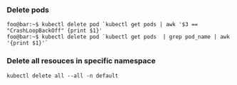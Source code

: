 ### Delete pods ###
```console
foo@bar:~$ kubectl delete pod `kubectl get pods | awk '$3 == "CrashLoopBackOff" {print $1}'
foo@bar:~$ kubectl delete pod `kubectl get pods  | grep pod_name | awk '{print $1}'`
```
### Delete all resouces in specific namespace ###
```console
kubectl delete all --all -n default
```





